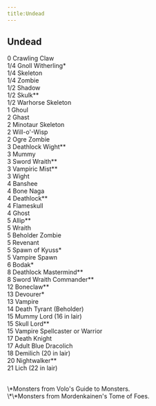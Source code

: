 ```yaml
---
title:Undead
---
```


## Undead

0 Crawling Claw<br/>
1/4 Gnoll Witherling\*<br/>
1/4 Skeleton<br/>
1/4 Zombie<br/>
1/2 Shadow<br/>
1/2 Skulk\*\*<br/>
1/2 Warhorse Skeleton<br/>
1 Ghoul<br/>
2 Ghast<br/>
2 Minotaur Skeleton<br/>
2 Will-o'-Wisp<br/>
2 Ogre Zombie<br/>
3 Deathlock Wight\*\*<br/>
3 Mummy<br/>
3 Sword Wraith\*\*<br/>
3 Vampiric Mist\*\*<br/>
3 Wight<br/>
4 Banshee<br/>
4 Bone Naga<br/>
4 Deathlock\*\*<br/>
4 Flameskull<br/>
4 Ghost<br/>
5 Allip\*\*<br/>
5 Wraith<br/>
5 Beholder Zombie<br/>
5 Revenant<br/>
5 Spawn of Kyuss\*<br/>
5 Vampire Spawn<br/>
6 Bodak\*<br/>
8 Deathlock Mastermind\*\*<br/>
8 Sword Wraith Commander\*\*<br/>
12 Boneclaw\*\*<br/>
13 Devourer\*<br/>
13 Vampire<br/>
14 Death Tyrant (Beholder)<br/>
15 Mummy Lord (16 in lair)<br/>
15 Skull Lord\*\*<br/>
15 Vampire Spellcaster or Warrior<br/>
17 Death Knight<br/>
17 Adult Blue Dracolich<br/>
18 Demilich (20 in lair)<br/>
20 Nightwalker\*\*<br/>
21 Lich (22 in lair)<br/>

<br/>
\*Monsters from Volo's Guide to Monsters.<br/>
\*\*Monsters from Mordenkainen's Tome of Foes.
